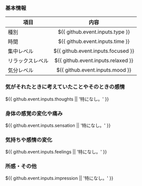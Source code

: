 ### 基本情報
| 項目 | 内容 |
| --- | :---: |
| 種別 | ${{ github.event.inputs.type }} |
| 時間 | ${{ github.event.inputs.time }} |
| 集中レベル | ${{ github.event.inputs.focused }} |
| リラックスレベル | ${{ github.event.inputs.relaxed }} |
| 気分レベル | ${{ github.event.inputs.mood }} |

### 気がそれたときに考えていたことやそのときの感情
${{ github.event.inputs.thoughts || '特になし。' }}

### 身体の感覚の変化や痛み
${{ github.event.inputs.sensation || '特になし。' }}

### 気持ちや感情の変化
${{ github.event.inputs.feelings || '特になし。' }}

### 所感・その他
${{ github.event.inputs.impression || '特になし。' }}
